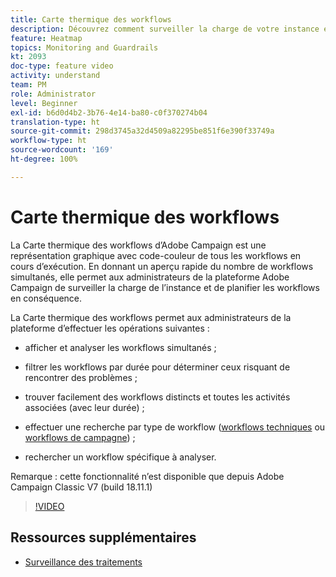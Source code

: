 ```yaml
---
title: Carte thermique des workflows
description: Découvrez comment surveiller la charge de votre instance et planifier les workflows en conséquence.
feature: Heatmap
topics: Monitoring and Guardrails
kt: 2093
doc-type: feature video
activity: understand
team: PM
role: Administrator
level: Beginner
exl-id: b6d0d4b2-3b76-4e14-ba80-c0f370274b04
translation-type: ht
source-git-commit: 298d3745a32d4509a82295be851f6e390f33749a
workflow-type: ht
source-wordcount: '169'
ht-degree: 100%

---
```


# Carte thermique des workflows

La Carte thermique des workflows d’Adobe Campaign est une représentation graphique avec code-couleur de tous les workflows en cours d’exécution.  En donnant un aperçu rapide du nombre de workflows simultanés, elle permet aux administrateurs de la plateforme Adobe Campaign de surveiller la charge de l’instance et de planifier les workflows en conséquence.

La Carte thermique des workflows permet aux administrateurs de la plateforme d’effectuer les opérations suivantes :

* afficher et analyser les workflows simultanés ;
* filtrer les workflows par durée pour déterminer ceux risquant de rencontrer des problèmes ;
* trouver facilement des workflows distincts et toutes les activités associées (avec leur durée) ;

* effectuer une recherche par type de workflow ([workflows techniques](https://docs.adobe.com/content/help/fr-FR/campaign-classic/using/automating-with-workflows/general-operation/building-a-workflow.html#technical-workflows) ou [workflows de campagne](https://docs.adobe.com/content/help/fr-FR/campaign-classic/using/automating-with-workflows/general-operation/building-a-workflow.html#campaign-workflows)) ;

* rechercher un workflow spécifique à analyser.

Remarque : cette fonctionnalité n’est disponible que depuis Adobe Campaign Classic V7 (build 18.11.1)

>[!VIDEO](https://video.tv.adobe.com/v/25558?quality=12)

## Ressources supplémentaires

* [Surveillance des traitements](https://docs.adobe.com/content/help/fr-FR/campaign-classic/using/monitoring-campaign-classic/production-procedures/monitoring-processes.html#Workflow_monitoring)
